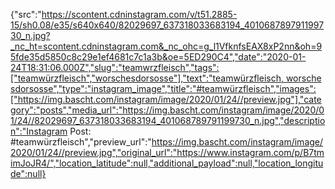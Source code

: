 {"src":"https://scontent.cdninstagram.com/v/t51.2885-15/sh0.08/e35/s640x640/82029697_637318033683194_401068789791199730_n.jpg?_nc_ht=scontent.cdninstagram.com&_nc_ohc=g_l1VfknfsEAX8xP2nn&oh=95fde35d5850c8c29e1ef4681c7c1a3b&oe=5ED290C4","date":"2020-01-24T18:31:06.000Z","slug":"teamwrzfleisch","tags":["teamwürzfleisch","worschesdorsosse"],"text":"teamwürzfleisch, worschesdorsosse","type":"instagram_image","title":"#teamwürzfleisch","images":["https://img.bascht.com/instagram/image/2020/01/24//preview.jpg"],"category":"posts","media_url":"https://img.bascht.com/instagram/image/2020/01/24//82029697_637318033683194_401068789791199730_n.jpg","description":"Instagram Post: #teamwürzfleisch","preview_url":"https://img.bascht.com/instagram/image/2020/01/24//preview.jpg","original_url":"https://www.instagram.com/p/B7tmimJoJR4/","location_latitude":null,"additional_payload":null,"location_longitude":null}